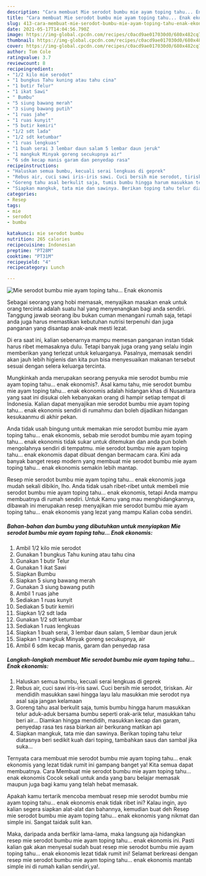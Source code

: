 ```yaml
---
description: "Cara membuat Mie serodot bumbu mie ayam toping tahu... Enak ekonomis yang nikmat dan Mudah Dibuat"
title: "Cara membuat Mie serodot bumbu mie ayam toping tahu... Enak ekonomis yang nikmat dan Mudah Dibuat"
slug: 413-cara-membuat-mie-serodot-bumbu-mie-ayam-toping-tahu-enak-ekonomis-yang-nikmat-dan-mudah-dibuat
date: 2021-05-17T14:04:56.790Z
image: https://img-global.cpcdn.com/recipes/c0acd9ae017030d0/680x482cq70/mie-serodot-bumbu-mie-ayam-toping-tahu-enak-ekonomis-foto-resep-utama.jpg
thumbnail: https://img-global.cpcdn.com/recipes/c0acd9ae017030d0/680x482cq70/mie-serodot-bumbu-mie-ayam-toping-tahu-enak-ekonomis-foto-resep-utama.jpg
cover: https://img-global.cpcdn.com/recipes/c0acd9ae017030d0/680x482cq70/mie-serodot-bumbu-mie-ayam-toping-tahu-enak-ekonomis-foto-resep-utama.jpg
author: Tom Cole
ratingvalue: 3.7
reviewcount: 8
recipeingredient:
- "1/2 kilo mie serodot"
- "1 bungkus Tahu kuning atau tahu cina"
- "1 butir Telur"
- "1 ikat Sawi"
- " Bumbu"
- "5 siung bawang merah"
- "3 siung bawang putih"
- "1 ruas jahe"
- "1 ruas kunyit"
- "5 butir kemiri"
- "1/2 sdt lada"
- "1/2 sdt ketumbar"
- "1 ruas lengkuas"
- "1 buah serai 3 lembar daun salam 5 lembar daun jeruk"
- "1 mangkuk Minyak goreng secukupnya air"
- "6 sdm kecap manis garam dan penyedap rasa"
recipeinstructions:
- "Haluskan semua bumbu, kecuali serai lengkuas di geprek"
- "Rebus air, cuci sawi iris-iris sawi. Cuci bersih mie serodot, tiriskan. Air mendidih masukkan sawi hingga layu lalu masukkan mie serodot nya asal saja jangan kelamaan"
- "Goreng tahu asal berkulit saja, tumis bumbu hingga harum masukkan telur aduk-aduk bersama bumbu seperti orak-arik telur, masukkan tahu beri air... Diamkan hingga mendidih, masukkan kecap dan garam, penyedap rasa tes rasa biarkan air berkurang matikan api"
- "Siapkan mangkuk, tata mie dan sawinya. Berikan toping tahu telur diatasnya beri sedikit kuah dari toping, tambahkan saus dan sambal jika suka..."
categories:
- Resep
tags:
- mie
- serodot
- bumbu

katakunci: mie serodot bumbu 
nutrition: 265 calories
recipecuisine: Indonesian
preptime: "PT28M"
cooktime: "PT31M"
recipeyield: "4"
recipecategory: Lunch

---
```



![Mie serodot bumbu mie ayam toping tahu... Enak ekonomis](https://img-global.cpcdn.com/recipes/c0acd9ae017030d0/680x482cq70/mie-serodot-bumbu-mie-ayam-toping-tahu-enak-ekonomis-foto-resep-utama.jpg)

Sebagai seorang yang hobi memasak, menyajikan masakan enak untuk orang tercinta adalah suatu hal yang menyenangkan bagi anda sendiri. Tanggung jawab seorang ibu bukan cuman menangani rumah saja, tetapi anda juga harus memastikan kebutuhan nutrisi terpenuhi dan juga panganan yang disantap anak-anak mesti lezat.

Di era  saat ini, kalian sebenarnya mampu memesan panganan instan tidak harus ribet memasaknya dulu. Tetapi banyak juga orang yang selalu ingin memberikan yang terlezat untuk keluarganya. Pasalnya, memasak sendiri akan jauh lebih higienis dan kita pun bisa menyesuaikan makanan tersebut sesuai dengan selera keluarga tercinta. 



Mungkinkah anda merupakan seorang penyuka mie serodot bumbu mie ayam toping tahu... enak ekonomis?. Asal kamu tahu, mie serodot bumbu mie ayam toping tahu... enak ekonomis adalah hidangan khas di Nusantara yang saat ini disukai oleh kebanyakan orang di hampir setiap tempat di Indonesia. Kalian dapat menyajikan mie serodot bumbu mie ayam toping tahu... enak ekonomis sendiri di rumahmu dan boleh dijadikan hidangan kesukaanmu di akhir pekan.

Anda tidak usah bingung untuk memakan mie serodot bumbu mie ayam toping tahu... enak ekonomis, sebab mie serodot bumbu mie ayam toping tahu... enak ekonomis tidak sukar untuk ditemukan dan anda pun boleh mengolahnya sendiri di tempatmu. mie serodot bumbu mie ayam toping tahu... enak ekonomis dapat dibuat dengan bermacam cara. Kini ada banyak banget resep modern yang membuat mie serodot bumbu mie ayam toping tahu... enak ekonomis semakin lebih mantap.

Resep mie serodot bumbu mie ayam toping tahu... enak ekonomis juga mudah sekali dibikin, lho. Anda tidak usah ribet-ribet untuk membeli mie serodot bumbu mie ayam toping tahu... enak ekonomis, tetapi Anda mampu membuatnya di rumah sendiri. Untuk Kamu yang mau menghidangkannya, dibawah ini merupakan resep menyajikan mie serodot bumbu mie ayam toping tahu... enak ekonomis yang lezat yang mampu Kalian coba sendiri.

<!--inarticleads1-->

##### Bahan-bahan dan bumbu yang dibutuhkan untuk menyiapkan Mie serodot bumbu mie ayam toping tahu... Enak ekonomis:

1. Ambil 1/2 kilo mie serodot
1. Gunakan 1 bungkus Tahu kuning atau tahu cina
1. Gunakan 1 butir Telur
1. Gunakan 1 ikat Sawi
1. Siapkan  Bumbu
1. Siapkan 5 siung bawang merah
1. Gunakan 3 siung bawang putih
1. Ambil 1 ruas jahe
1. Sediakan 1 ruas kunyit
1. Sediakan 5 butir kemiri
1. Siapkan 1/2 sdt lada
1. Gunakan 1/2 sdt ketumbar
1. Sediakan 1 ruas lengkuas
1. Siapkan 1 buah serai, 3 lembar daun salam, 5 lembar daun jeruk
1. Siapkan 1 mangkuk Minyak goreng secukupnya, air
1. Ambil 6 sdm kecap manis, garam dan penyedap rasa




<!--inarticleads2-->

##### Langkah-langkah membuat Mie serodot bumbu mie ayam toping tahu... Enak ekonomis:

1. Haluskan semua bumbu, kecuali serai lengkuas di geprek
1. Rebus air, cuci sawi iris-iris sawi. Cuci bersih mie serodot, tiriskan. Air mendidih masukkan sawi hingga layu lalu masukkan mie serodot nya asal saja jangan kelamaan
1. Goreng tahu asal berkulit saja, tumis bumbu hingga harum masukkan telur aduk-aduk bersama bumbu seperti orak-arik telur, masukkan tahu beri air... Diamkan hingga mendidih, masukkan kecap dan garam, penyedap rasa tes rasa biarkan air berkurang matikan api
1. Siapkan mangkuk, tata mie dan sawinya. Berikan toping tahu telur diatasnya beri sedikit kuah dari toping, tambahkan saus dan sambal jika suka...




Ternyata cara membuat mie serodot bumbu mie ayam toping tahu... enak ekonomis yang lezat tidak rumit ini gampang banget ya! Kita semua dapat membuatnya. Cara Membuat mie serodot bumbu mie ayam toping tahu... enak ekonomis Cocok sekali untuk anda yang baru belajar memasak maupun juga bagi kamu yang telah hebat memasak.

Apakah kamu tertarik mencoba membuat resep mie serodot bumbu mie ayam toping tahu... enak ekonomis enak tidak ribet ini? Kalau ingin, ayo kalian segera siapkan alat-alat dan bahannya, kemudian buat deh Resep mie serodot bumbu mie ayam toping tahu... enak ekonomis yang nikmat dan simple ini. Sangat taidak sulit kan. 

Maka, daripada anda berfikir lama-lama, maka langsung aja hidangkan resep mie serodot bumbu mie ayam toping tahu... enak ekonomis ini. Pasti kalian gak akan menyesal sudah buat resep mie serodot bumbu mie ayam toping tahu... enak ekonomis lezat tidak rumit ini! Selamat berkreasi dengan resep mie serodot bumbu mie ayam toping tahu... enak ekonomis mantab simple ini di rumah kalian sendiri,ya!.

